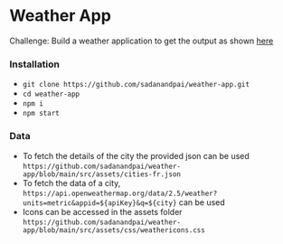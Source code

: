 # Weather App

Challenge: Build a weather application to get the output as shown [here](https://sadanandpai.github.io/weather-app/dist/)

### Installation

- `git clone https://github.com/sadanandpai/weather-app.git`
- `cd weather-app`
- `npm i`
- `npm start`

### Data

- To fetch the details of the city the provided json can be used `https://github.com/sadanandpai/weather-app/blob/main/src/assets/cities-fr.json`
- To fetch the data of a city, `https://api.openweathermap.org/data/2.5/weather?units=metric&appid=${apiKey}&q=${city}` can be used
- Icons can be accessed in the assets folder `https://github.com/sadanandpai/weather-app/blob/main/src/assets/css/weathericons.css`
